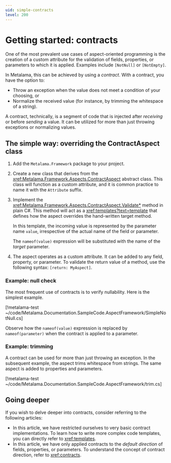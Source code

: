 ```yaml
---
uid: simple-contracts
level: 200
---
```


# Getting started: contracts

One of the most prevalent use cases of aspect-oriented programming is the creation of a custom attribute for the validation of fields, properties, or parameters to which it is applied. Examples include `[NotNull]` or `[NotEmpty]`.

In Metalama, this can be achieved by using a _contract_. With a contract, you have the option to:

* Throw an exception when the value does not meet a condition of your choosing, or
* Normalize the received value (for instance, by trimming the whitespace of a string).

A contract, technically, is a segment of code that is injected after _receiving_ or before _sending_ a value. It can be utilized for more than just throwing exceptions or normalizing values.


## The simple way: overriding the ContractAspect class

1. Add the `Metalama.Framework` package to your project.

2. Create a new class that derives from the <xref:Metalama.Framework.Aspects.ContractAspect> abstract class. This class will function as a custom attribute, and it is common practice to name it with the `Attribute` suffix.

3. Implement the <xref:Metalama.Framework.Aspects.ContractAspect.Validate*> method in plain C#. This method will act as a <xref:templates?text=template> that defines how the aspect overrides the hand-written target method.

    In this template, the incoming value is represented by the parameter name `value`, irrespective of the actual name of the field or parameter.

    The `nameof(value)` expression will be substituted with the name of the _target_ parameter.

4. The aspect operates as a custom attribute. It can be added to any field, property, or parameter. To validate the return value of a method, use the following syntax: `[return: MyAspect]`.


### Example: null check

The most frequent use of contracts is to verify nullability. Here is the simplest example.

[!metalama-test  ~/code/Metalama.Documentation.SampleCode.AspectFramework/SimpleNotNull.cs]

Observe how the `nameof(value)` expression is replaced by `nameof(parameter)` when the contract is applied to a parameter.

### Example: trimming

A contract can be used for more than just throwing an exception. In the subsequent example, the aspect trims whitespace from strings. The same aspect is added to properties and parameters.

[!metalama-test  ~/code/Metalama.Documentation.SampleCode.AspectFramework/trim.cs]

## Going deeper

If you wish to delve deeper into contracts, consider referring to the following articles:

* In this article, we have restricted ourselves to very basic contract implementations. To learn how to write more complex code templates, you can directly refer to <xref:templates>.
* In this article, we have only applied contracts to the _default direction_ of fields, properties, or parameters. To understand the concept of contract direction, refer to <xref:contracts>.


